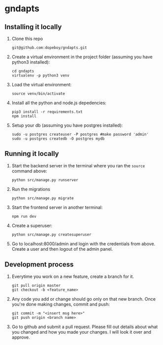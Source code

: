 # gndapts

## Installing it locally

1. Clone this repo

   ```
   git@github.com:dopeboy/gndapts.git
   ```

2. Create a virtual environment in the project folder (assuming you have python3 installed):
   ```
   cd gndapts
   virtualenv -p python3 venv
   ```

3. Load the virtual environment:
   ```
   source venv/bin/activate
   ```
   
4. Install all the python and node.js depedencies:

    ```
    pip3 install -r requirements.txt
    npm install
    ```

5. Setup your db (assuming you have postgres installed):

    ```
    sudo -u postgres createuser -P postgres #make password 'admin'
    sudo -u postgres createdb -O postgres mydb
    ```
    
## Running it locally

1. Start the backend server in the terminal where you ran the `source` command above:

    ```
    python src/manage.py runserver 
    ```
   
2. Run the migrations

    ```
    python src/manage.py migrate
    ```
    
3. Start the frontend server in another terminal:

    ```
    npm run dev
    ```
    
4. Create a superuser:

    ```
    python src/manage.py createsuperuser
    ```
    
5. Go to localhost:8000/admin and login with the credentials from above. Create a user and then logout of the admin panel. 

## Development process

1. Everytime you work on a new feature, create a branch for it. 

    ```
    git pull origin master
    git checkout -b <feature_name>
    ```

2. Any code you add or change should go only on that new branch. Once you're done making changes, commit and push:

    ```
    git commit -m "<insert msg here>"
    git push origin <branch name>
    ```
    
3. Go to github and submit a pull request. Please fill out details about what you changed and how you made your changes. I will look it over and approve.
